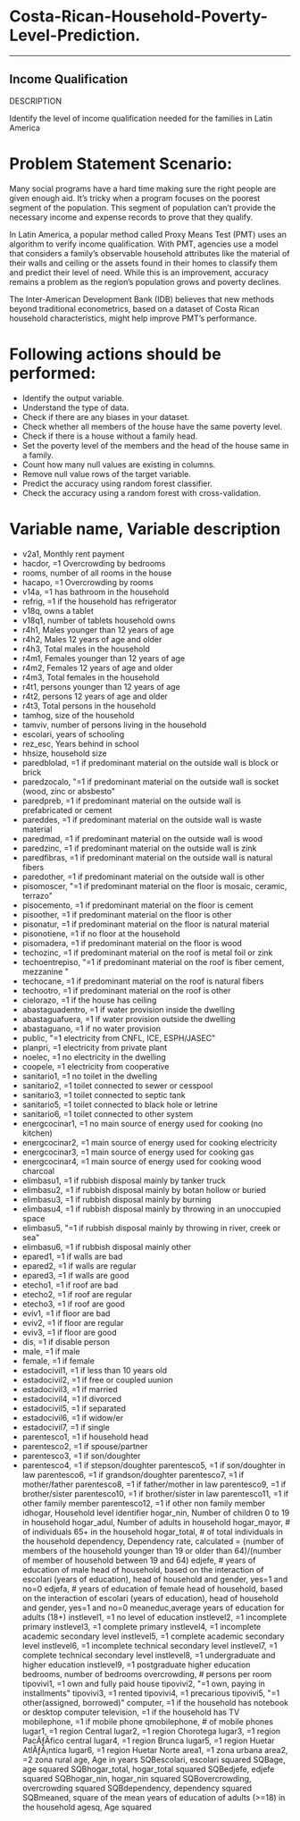 # Costa-Rican-Household-Poverty-Level-Prediction.
---
 Income Qualification 
 ---

DESCRIPTION

Identify the level of income qualification needed for the families in Latin America

# Problem Statement Scenario:
Many social programs have a hard time making sure the right people are given enough aid. It’s tricky when a program focuses on the poorest segment of the population. This segment of population can’t provide the necessary income and expense records to prove that they qualify.

In Latin America, a popular method called Proxy Means Test (PMT) uses an algorithm to verify income qualification. With PMT, agencies use a model that considers a family’s observable household attributes like the material of their walls and ceiling or the assets found in their homes to classify them and predict their level of need. While this is an improvement, accuracy remains a problem as the region’s population grows and poverty declines.

The Inter-American Development Bank (IDB) believes that new methods beyond traditional econometrics, based on a dataset of Costa Rican household characteristics, might help improve PMT’s performance.

# Following actions should be performed:
* Identify the output variable.
* Understand the type of data.
* Check if there are any biases in your dataset.
* Check whether all members of the house have the same poverty level.
* Check if there is a house without a family head.
* Set the poverty level of the members and the head of the house same in a family.
* Count how many null values are existing in columns.
* Remove null value rows of the target variable.
* Predict the accuracy using random forest classifier.
* Check the accuracy using a random forest with cross-validation.


# Variable name, Variable description

* v2a1, Monthly rent payment
* hacdor, =1 Overcrowding by bedrooms
* rooms,  number of all rooms in the house
* hacapo, =1 Overcrowding by rooms
* v14a, =1 has bathroom in the household
* refrig, =1 if the household has refrigerator
* v18q, owns a tablet
* v18q1, number of tablets household owns
* r4h1, Males younger than 12 years of age
* r4h2, Males 12 years of age and older
* r4h3, Total males in the household
* r4m1, Females younger than 12 years of age
* r4m2, Females 12 years of age and older
* r4m3, Total females in the household
* r4t1, persons younger than 12 years of age
* r4t2, persons 12 years of age and older
* r4t3, Total persons in the household
* tamhog, size of the household
* tamviv, number of persons living in the household
* escolari, years of schooling
* rez_esc, Years behind in school
* hhsize, household size
* paredblolad, =1 if predominant material on the outside wall is block or brick
* paredzocalo, "=1 if predominant material on the outside wall is socket (wood,  zinc or absbesto"
* paredpreb, =1 if predominant material on the outside wall is prefabricated or cement
* pareddes, =1 if predominant material on the outside wall is waste material
* paredmad, =1 if predominant material on the outside wall is wood
* paredzinc, =1 if predominant material on the outside wall is zink
* paredfibras, =1 if predominant material on the outside wall is natural fibers
* paredother, =1 if predominant material on the outside wall is other
* pisomoscer, "=1 if predominant material on the floor is mosaic,  ceramic,  terrazo"
* pisocemento, =1 if predominant material on the floor is cement
* pisoother, =1 if predominant material on the floor is other
* pisonatur, =1 if predominant material on the floor is  natural material
* pisonotiene, =1 if no floor at the household
* pisomadera, =1 if predominant material on the floor is wood
* techozinc, =1 if predominant material on the roof is metal foil or zink
* techoentrepiso, "=1 if predominant material on the roof is fiber cement,  mezzanine "
* techocane, =1 if predominant material on the roof is natural fibers
* techootro, =1 if predominant material on the roof is other
* cielorazo, =1 if the house has ceiling
* abastaguadentro, =1 if water provision inside the dwelling
* abastaguafuera, =1 if water provision outside the dwelling
* abastaguano, =1 if no water provision
* public, "=1 electricity from CNFL,  ICE,  ESPH/JASEC"
* planpri, =1 electricity from private plant
* noelec, =1 no electricity in the dwelling
* coopele, =1 electricity from cooperative
* sanitario1, =1 no toilet in the dwelling
* sanitario2, =1 toilet connected to sewer or cesspool
* sanitario3, =1 toilet connected to  septic tank
* sanitario5, =1 toilet connected to black hole or letrine
* sanitario6, =1 toilet connected to other system
* energcocinar1, =1 no main source of energy used for cooking (no kitchen)
* energcocinar2, =1 main source of energy used for cooking electricity
* energcocinar3, =1 main source of energy used for cooking gas
* energcocinar4, =1 main source of energy used for cooking wood charcoal
* elimbasu1, =1 if rubbish disposal mainly by tanker truck
* elimbasu2, =1 if rubbish disposal mainly by botan hollow or buried
* elimbasu3, =1 if rubbish disposal mainly by burning
* elimbasu4, =1 if rubbish disposal mainly by throwing in an unoccupied space
* elimbasu5, "=1 if rubbish disposal mainly by throwing in river,  creek or sea"
* elimbasu6, =1 if rubbish disposal mainly other
* epared1, =1 if walls are bad
* epared2, =1 if walls are regular
* epared3, =1 if walls are good
* etecho1, =1 if roof are bad
* etecho2, =1 if roof are regular
* etecho3, =1 if roof are good
* eviv1, =1 if floor are bad
* eviv2, =1 if floor are regular
* eviv3, =1 if floor are good
* dis, =1 if disable person
* male, =1 if male
* female, =1 if female
* estadocivil1, =1 if less than 10 years old
* estadocivil2, =1 if free or coupled uunion
* estadocivil3, =1 if married
* estadocivil4, =1 if divorced
* estadocivil5, =1 if separated
* estadocivil6, =1 if widow/er
* estadocivil7, =1 if single
* parentesco1, =1 if household head
* parentesco2, =1 if spouse/partner
* parentesco3, =1 if son/doughter
* parentesco4, =1 if stepson/doughter
parentesco5, =1 if son/doughter in law
parentesco6, =1 if grandson/doughter
parentesco7, =1 if mother/father
parentesco8, =1 if father/mother in law
parentesco9, =1 if brother/sister
parentesco10, =1 if brother/sister in law
parentesco11, =1 if other family member
parentesco12, =1 if other non family member
idhogar, Household level identifier
hogar_nin, Number of children 0 to 19 in household
hogar_adul, Number of adults in household
hogar_mayor, # of individuals 65+ in the household
hogar_total, # of total individuals in the household
dependency, Dependency rate, calculated = (number of members of the household younger than 19 or older than 64)/(number of member of household between 19 and 64)
edjefe, # years of education of male head of household, based on the interaction of escolari (years of education), head of household and gender, yes=1 and no=0
edjefa, # years of education of female head of household, based on the interaction of escolari (years of education), head of household and gender, yes=1 and no=0
meaneduc,average years of education for adults (18+)
instlevel1, =1 no level of education
instlevel2, =1 incomplete primary
instlevel3, =1 complete primary
instlevel4, =1 incomplete academic secondary level
instlevel5, =1 complete academic secondary level
instlevel6, =1 incomplete technical secondary level
instlevel7, =1 complete technical secondary level
instlevel8, =1 undergraduate and higher education
instlevel9, =1 postgraduate higher education
bedrooms, number of bedrooms
overcrowding, # persons per room
tipovivi1, =1 own and fully paid house
tipovivi2, "=1 own,  paying in installments"
tipovivi3, =1 rented
tipovivi4, =1 precarious
tipovivi5, "=1 other(assigned,  borrowed)"
computer, =1 if the household has notebook or desktop computer
television, =1 if the household has TV
mobilephone, =1 if mobile phone
qmobilephone, # of mobile phones
lugar1, =1 region Central
lugar2, =1 region Chorotega
lugar3, =1 region PacÃƒÂ­fico central
lugar4, =1 region Brunca
lugar5, =1 region Huetar AtlÃƒÂ¡ntica
lugar6, =1 region Huetar Norte
area1, =1 zona urbana
area2, =2 zona rural
age, Age in years
SQBescolari, escolari squared
SQBage, age squared
SQBhogar_total, hogar_total squared
SQBedjefe, edjefe squared
SQBhogar_nin, hogar_nin squared
SQBovercrowding, overcrowding squared
SQBdependency, dependency squared
SQBmeaned, square of the mean years of education of adults (>=18) in the household
agesq, Age squared
